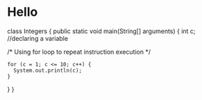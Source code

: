# Hello
class Integers {
  public static void main(String[] arguments) {
    int c; //declaring a variable
 
  /* Using for loop to repeat instruction execution */
 
    for (c = 1; c <= 10; c++) {
      System.out.println(c);
    }
  }
}
